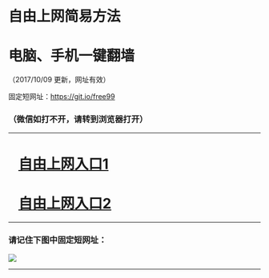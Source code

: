 ﻿# 自由上网简易方法

# 电脑、手机一键翻墙

（2017/10/09 更新，网址有效）

固定短网址：https://git.io/free99

### （微信如打不开，请转到浏览器打开）


***





# &nbsp;&nbsp; <a href="http://ft293049896.fwq-tz-1001.info/fwqtz01.html?t=1009001768 " target="_blank">自由上网入口1</a>
# &nbsp;&nbsp; <a href="http://ft92354533.fwq-tz-1002.info/fwqtz02.html?t=1009001660 " target="_blank">自由上网入口2</a>
***

### 请记住下图中固定短网址：

<img src="https://s3-us-west-2.amazonaws.com/fwq-1001/yjfq-20170905okok.png" /> 


***

